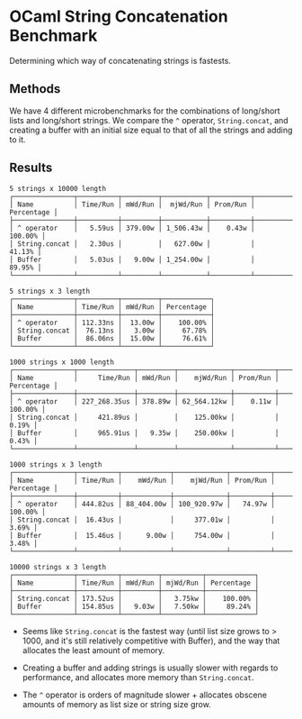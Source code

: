 # OCaml String Concatenation Benchmark

Determining which way of concatenating strings is fastests.

## Methods

We have 4 different microbenchmarks for the combinations of long/short lists and
long/short strings. We compare the `^` operator, `String.concat`, and creating a
buffer with an initial size equal to that of all the strings and adding to it.

## Results

```text
5 strings x 10000 length
┌───────────────┬──────────┬─────────┬───────────┬──────────┬────────────┐
│ Name          │ Time/Run │ mWd/Run │  mjWd/Run │ Prom/Run │ Percentage │
├───────────────┼──────────┼─────────┼───────────┼──────────┼────────────┤
│ ^ operator    │   5.59us │ 379.00w │ 1_506.43w │    0.43w │    100.00% │
│ String.concat │   2.30us │         │   627.00w │          │     41.13% │
│ Buffer        │   5.03us │   9.00w │ 1_254.00w │          │     89.95% │
└───────────────┴──────────┴─────────┴───────────┴──────────┴────────────┘

5 strings x 3 length
┌───────────────┬──────────┬─────────┬────────────┐
│ Name          │ Time/Run │ mWd/Run │ Percentage │
├───────────────┼──────────┼─────────┼────────────┤
│ ^ operator    │ 112.33ns │  13.00w │    100.00% │
│ String.concat │  76.13ns │   3.00w │     67.78% │
│ Buffer        │  86.06ns │  15.00w │     76.61% │
└───────────────┴──────────┴─────────┴────────────┘

1000 strings x 1000 length
┌───────────────┬──────────────┬─────────┬─────────────┬──────────┬────────────┐
│ Name          │     Time/Run │ mWd/Run │    mjWd/Run │ Prom/Run │ Percentage │
├───────────────┼──────────────┼─────────┼─────────────┼──────────┼────────────┤
│ ^ operator    │ 227_268.35us │ 378.89w │ 62_564.12kw │    0.11w │    100.00% │
│ String.concat │     421.89us │         │    125.00kw │          │      0.19% │
│ Buffer        │     965.91us │   9.35w │    250.00kw │          │      0.43% │
└───────────────┴──────────────┴─────────┴─────────────┴──────────┴────────────┘

1000 strings x 3 length
┌───────────────┬──────────┬────────────┬─────────────┬──────────┬────────────┐
│ Name          │ Time/Run │    mWd/Run │    mjWd/Run │ Prom/Run │ Percentage │
├───────────────┼──────────┼────────────┼─────────────┼──────────┼────────────┤
│ ^ operator    │ 444.82us │ 88_404.00w │ 100_920.97w │   74.97w │    100.00% │
│ String.concat │  16.43us │            │     377.01w │          │      3.69% │
│ Buffer        │  15.46us │      9.00w │     754.00w │          │      3.48% │
└───────────────┴──────────┴────────────┴─────────────┴──────────┴────────────┘

10000 strings x 3 length
┌───────────────┬──────────┬─────────┬──────────┬────────────┐
│ Name          │ Time/Run │ mWd/Run │ mjWd/Run │ Percentage │
├───────────────┼──────────┼─────────┼──────────┼────────────┤
│ String.concat │ 173.52us │         │   3.75kw │    100.00% │
│ Buffer        │ 154.85us │   9.03w │   7.50kw │     89.24% │
└───────────────┴──────────┴─────────┴──────────┴────────────┘
```

- Seems like `String.concat` is the fastest way (until list size grows to >
  1000, and it's still relatively competitive with Buffer), and the way that
  allocates the least amount of memory.

- Creating a buffer and adding strings is usually slower with regards to
  performance, and allocates more memory than `String.concat`.

- The `^` operator is orders of magnitude slower + allocates obscene amounts of
  memory as list size or string size grow.
